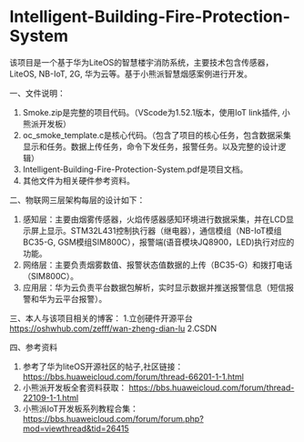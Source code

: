 # Intelligent-Building-Fire-Protection-System
该项目是一个基于华为LiteOS的智慧楼宇消防系统，主要技术包含传感器，LiteOS, NB-IoT, 2G, 华为云等。基于小熊派智慧烟感案例进行开发。

一、文件说明：
  1. Smoke.zip是完整的项目代码。（VScode为1.52.1版本，使用IoT link插件, 小熊派开发板）
  2. oc_smoke_template.c是核心代码。（包含了项目的核心任务，包含数据采集显示和任务。数据上传任务，命令下发任务，报警任务。以及完整的设计逻辑）
  3. Intelligent-Building-Fire-Protection-System.pdf是项目文档。
  4. 其他文件为相关硬件参考资料。

二、物联网三层架构每层的设计如下：
  1. 感知层：主要由烟雾传感器，火焰传感器感知环境进行数据采集，并在LCD显示屏上显示。STM32L431控制执行器（继电器），通信模组（NB-IoT模组BC35-G, GSM模组SIM800C），报警端(语音模块JQ8900，LED)执行对应的功能。
  2. 网络层：主要负责烟雾数值、报警状态值数据的上传（BC35-G）和拨打电话（SIM800C）。
  3. 应用层：华为云负责平台数据包解析，实时显示数据并推送报警信息（短信报警和华为云平台报警）。

三、本人与该项目相关的博客：
  1.立创硬件开源平台 https://oshwhub.com/zefff/wan-zheng-dian-lu
  2.CSDN

四、参考资料
  1. 参考了华为liteOS开源社区的帖子,社区链接：https://bbs.huaweicloud.com/forum/thread-66201-1-1.html
  2. 小熊派开发板全套资料获取： https://bbs.huaweicloud.com/forum/thread-22109-1-1.html
  3. 小熊派IoT开发板系列教程合集：https://bbs.huaweicloud.com/forum/forum.php?mod=viewthread&tid=26415
  
